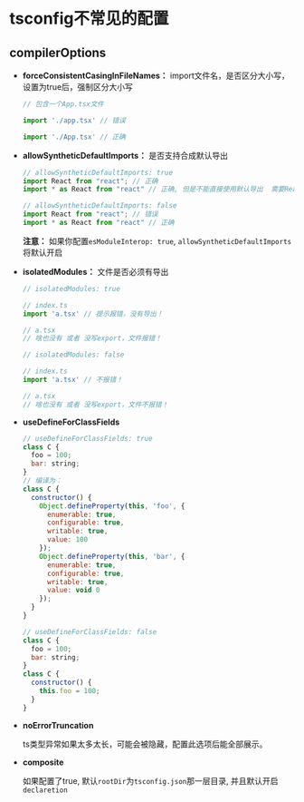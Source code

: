 # tsconfig不常见的配置

## compilerOptions

+ **forceConsistentCasingInFileNames：** import文件名，是否区分大小写，设置为true后，强制区分大小写

  ```js
  // 包含一个App.tsx文件

  import './app.tsx' // 错误

  import './App.tsx' // 正确
  ```

+ **allowSyntheticDefaultImports：** 是否支持合成默认导出

  ```js
  // allowSyntheticDefaultImports: true
  import React from "react"; // 正确
  import * as React from "react" // 正确, 但是不能直接使用默认导出  需要React.default

  // allowSyntheticDefaultImports: false
  import React from "react"; // 错误
  import * as React from "react" // 正确
  ```

  **注意：** 如果你配置`esModuleInterop: true`, `allowSyntheticDefaultImports`将默认开启

+ **isolatedModules：** 文件是否必须有导出

  ```js
  // isolatedModules: true

  // index.ts
  import 'a.tsx' // 提示报错，没有导出！

  // a.tsx
  // 啥也没有 或者 没写export，文件报错！
  ```

  ```js
  // isolatedModules: false

  // index.ts
  import 'a.tsx' // 不报错！

  // a.tsx
  // 啥也没有 或者 没写export，文件不报错！
  ```

+ **useDefineForClassFields**

  ```js
  // useDefineForClassFields: true
  class C {
    foo = 100;
    bar: string;
  }
  // 编译为：
  class C {
    constructor() {
      Object.defineProperty(this, 'foo', {
        enumerable: true,
        configurable: true,
        writable: true,
        value: 100
      });
      Object.defineProperty(this, 'bar', {
        enumerable: true,
        configurable: true,
        writable: true,
        value: void 0
      });
    }
  }
  ```

  ```js
  // useDefineForClassFields: false
  class C {
    foo = 100;
    bar: string;
  }
  class C {
    constructor() {
      this.foo = 100;
    }
  }
  ```
+ **noErrorTruncation**

  ts类型异常如果太多太长，可能会被隐藏，配置此选项后能全部展示。


+ **composite**

  如果配置了true, 默认`rootDir`为`tsconfig.json`那一层目录, 并且默认开启`declaretion`